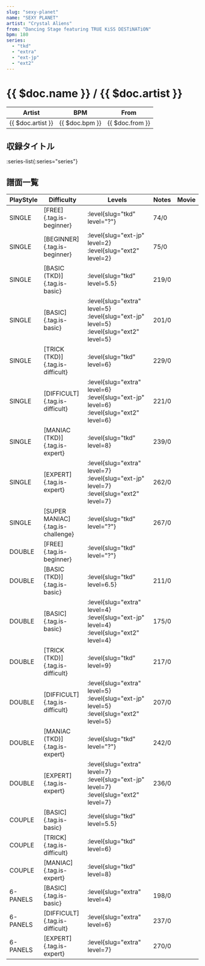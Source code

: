 ```yaml
---
slug: "sexy-planet"
name: "SEXY PLANET"
artist: "Crystal Aliens"
from: "Dancing Stage featuring TRUE KiSS DESTiNATiON"
bpm: 180
series:
  - "tkd"
  - "extra"
  - "ext-jp"
  - "ext2"
---
```


# {{ $doc.name }} / {{ $doc.artist }}

|Artist|BPM|From|
|------|---|----|
|{{ $doc.artist }}|{{ $doc.bpm }}|{{ $doc.from }}|

## 収録タイトル

:series-list{:series="series"}

## 譜面一覧

|PlayStyle|Difficulty|Levels|Notes|Movie|
|---------|----------|------|-----|-----|
|SINGLE|[FREE]{.tag.is-beginner}|<div class="field is-grouped is-grouped-multiline"> :level{slug="tkd" level="?"}</div>|74/0||
|SINGLE|[BEGINNER]{.tag.is-beginner}|<div class="field is-grouped is-grouped-multiline"> :level{slug="ext-jp" level=2} :level{slug="ext2" level=2}</div>|75/0||
|SINGLE|[BASIC (TKD)]{.tag.is-basic}|<div class="field is-grouped is-grouped-multiline"> :level{slug="tkd" level=5.5}</div>|219/0||
|SINGLE|[BASIC]{.tag.is-basic}|<div class="field is-grouped is-grouped-multiline"> :level{slug="extra" level=5} :level{slug="ext-jp" level=5} :level{slug="ext2" level=5}</div>|201/0||
|SINGLE|[TRICK (TKD)]{.tag.is-difficult}|<div class="field is-grouped is-grouped-multiline"> :level{slug="tkd" level=6}</div>|229/0||
|SINGLE|[DIFFICULT]{.tag.is-difficult}|<div class="field is-grouped is-grouped-multiline"> :level{slug="extra" level=6} :level{slug="ext-jp" level=6} :level{slug="ext2" level=6}</div>|221/0||
|SINGLE|[MANIAC (TKD)]{.tag.is-expert}|<div class="field is-grouped is-grouped-multiline"> :level{slug="tkd" level=8}</div>|239/0||
|SINGLE|[EXPERT]{.tag.is-expert}|<div class="field is-grouped is-grouped-multiline"> :level{slug="extra" level=7} :level{slug="ext-jp" level=7} :level{slug="ext2" level=7}</div>|262/0||
|SINGLE|[SUPER MANIAC]{.tag.is-challenge}|<div class="field is-grouped is-grouped-multiline"> :level{slug="tkd" level="?"}</div>|267/0||
|DOUBLE|[FREE]{.tag.is-beginner}|<div class="field is-grouped is-grouped-multiline"> :level{slug="tkd" level="?"}</div>|||
|DOUBLE|[BASIC (TKD)]{.tag.is-basic}|<div class="field is-grouped is-grouped-multiline"> :level{slug="tkd" level=6.5}</div>|211/0||
|DOUBLE|[BASIC]{.tag.is-basic}|<div class="field is-grouped is-grouped-multiline"> :level{slug="extra" level=4} :level{slug="ext-jp" level=4} :level{slug="ext2" level=4}</div>|175/0||
|DOUBLE|[TRICK (TKD)]{.tag.is-difficult}|<div class="field is-grouped is-grouped-multiline"> :level{slug="tkd" level=9}</div>|217/0||
|DOUBLE|[DIFFICULT]{.tag.is-difficult}|<div class="field is-grouped is-grouped-multiline"> :level{slug="extra" level=5} :level{slug="ext-jp" level=5} :level{slug="ext2" level=5}</div>|207/0||
|DOUBLE|[MANIAC (TKD)]{.tag.is-expert}|<div class="field is-grouped is-grouped-multiline"> :level{slug="tkd" level="?"}</div>|242/0||
|DOUBLE|[EXPERT]{.tag.is-expert}|<div class="field is-grouped is-grouped-multiline"> :level{slug="extra" level=7} :level{slug="ext-jp" level=7} :level{slug="ext2" level=7}</div>|236/0||
|COUPLE|[BASIC]{.tag.is-basic}|<div class="field is-grouped is-grouped-multiline"> :level{slug="tkd" level=5.5}</div>|||
|COUPLE|[TRICK]{.tag.is-difficult}|<div class="field is-grouped is-grouped-multiline"> :level{slug="tkd" level=6}</div>|||
|COUPLE|[MANIAC]{.tag.is-expert}|<div class="field is-grouped is-grouped-multiline"> :level{slug="tkd" level=8}</div>|||
|6-PANELS|[BASIC]{.tag.is-basic}|<div class="field is-grouped is-grouped-multiline"> :level{slug="extra" level=4}</div>|198/0||
|6-PANELS|[DIFFICULT]{.tag.is-difficult}|<div class="field is-grouped is-grouped-multiline"> :level{slug="extra" level=6}</div>|237/0||
|6-PANELS|[EXPERT]{.tag.is-expert}|<div class="field is-grouped is-grouped-multiline"> :level{slug="extra" level=7}</div>|270/0||
